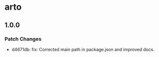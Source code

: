 # arto

## 1.0.0

### Patch Changes

- d4671db: fix: Corrected main path in package.json and improved docs.
